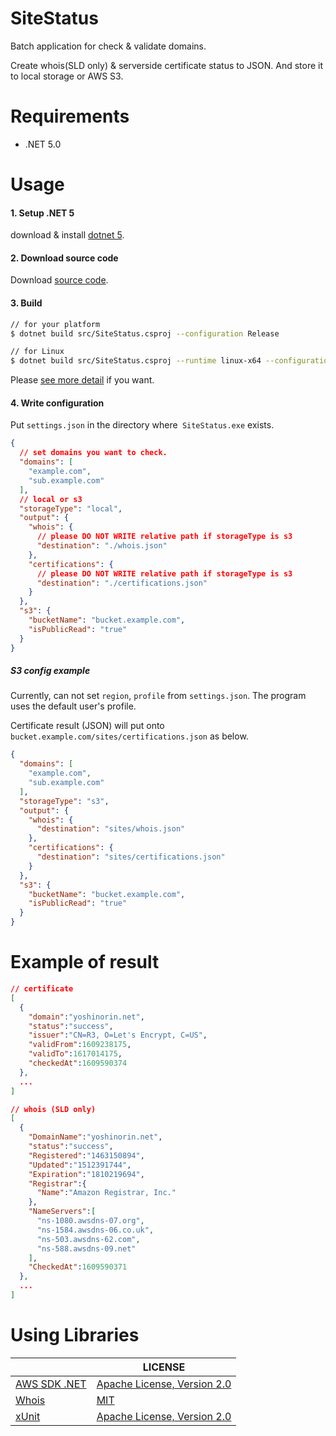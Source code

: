 # SiteStatus

Batch application for check & validate domains.

Create whois(SLD only) & serverside certificate status to JSON. And store it to local storage or AWS S3.

# Requirements

* .NET 5.0

# Usage

#### 1. Setup .NET 5

download & install [dotnet 5](https://dotnet.microsoft.com/download/dotnet/5.0).

#### 2. Download source code

Download [source code](https://github.com/YoshinoriN/SiteStatus/releases).

#### 3. Build

```sh
// for your platform
$ dotnet build src/SiteStatus.csproj --configuration Release

// for Linux
$ dotnet build src/SiteStatus.csproj --runtime linux-x64 --configuration Release
```

Please [see more detail](https://docs.microsoft.com/dotnet/core/tools/dotnet-build) if you want.

#### 4. Write configuration

Put `settings.json` in the directory where` SiteStatus.exe` exists.

```json
{
  // set domains you want to check.
  "domains": [
    "example.com",
    "sub.example.com"
  ],
  // local or s3
  "storageType": "local",
  "output": {
    "whois": {
      // please DO NOT WRITE relative path if storageType is s3
      "destination": "./whois.json"
    },
    "certifications": {
      // please DO NOT WRITE relative path if storageType is s3
      "destination": "./certifications.json"
    }
  },
  "s3": {
    "bucketName": "bucket.example.com",
    "isPublicRead": "true"
  }
}
```

##### S3 config example

Currently, can not set `region`, `profile` from `settings.json`. The program uses the default user's profile.

Certificate result (JSON) will put onto `bucket.example.com/sites/certifications.json` as below.

```json
{
  "domains": [
    "example.com",
    "sub.example.com"
  ],
  "storageType": "s3",
  "output": {
    "whois": {
      "destination": "sites/whois.json"
    },
    "certifications": {
      "destination": "sites/certifications.json"
    }
  },
  "s3": {
    "bucketName": "bucket.example.com",
    "isPublicRead": "true"
  }
}
```

# Example of result

```json
// certificate
[
  {
    "domain":"yoshinorin.net",
    "status":"success",
    "issuer":"CN=R3, O=Let's Encrypt, C=US",
    "validFrom":1609238175,
    "validTo":1617014175,
    "checkedAt":1609590374
  },
  ...
]

// whois (SLD only)
[
  {
    "DomainName":"yoshinorin.net",
    "status":"success",
    "Registered":"1463150894",
    "Updated":"1512391744",
    "Expiration":"1810219694",
    "Registrar":{
      "Name":"Amazon Registrar, Inc."
    },
    "NameServers":[
      "ns-1080.awsdns-07.org",
      "ns-1584.awsdns-06.co.uk",
      "ns-503.awsdns-62.com",
      "ns-588.awsdns-09.net"
    ],
    "CheckedAt":1609590371
  },
  ...
]
```

# Using Libraries

||LICENSE|
|---|---|
|[AWS SDK .NET](https://github.com/aws/aws-sdk-net)|[Apache License, Version 2.0](https://github.com/aws/aws-sdk-net/blob/master/License.txt)|
|[Whois](https://github.com/flipbit/whois)|[MIT](https://www.nuget.org/packages/Whois/2.0.2/License)|
|[xUnit](https://github.com/xunit/xunit)|[Apache License, Version 2.0](https://github.com/xunit/xunit/blob/main/LICENSE)|

